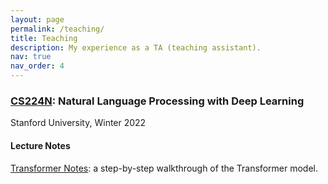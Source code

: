 ```yaml
---
layout: page
permalink: /teaching/
title: Teaching
description: My experience as a TA (teaching assistant).
nav: true
nav_order: 4
---
```


<!-- For now, this page is assumed to be a static description of your courses. You can convert it to a collection similar to `_projects/` so that you can have a dedicated page for each course.

Organize your courses by years, topics, or universities, however you like! -->

### <a href="https://web.stanford.edu/class/cs224n/">CS224N</a>: Natural Language Processing with Deep Learning
Stanford University, Winter 2022

#### Lecture Notes
[Transformer Notes](/assets/pdf/transformer_notes.pdf): a step-by-step walkthrough of the Transformer model.

<!-- #### Selected Mentored Projects
[TO ADD] -->